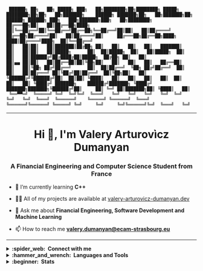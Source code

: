 ```
 ██████╗ ██╗   ██╗ █████╗ ███╗   ██╗████████╗██╗████████╗ █████╗ ████████╗██╗██╗   ██╗███████╗    ██████╗ ███████╗██╗   ██╗███████╗██╗      ██████╗ ██████╗ ███╗   ███╗███████╗███╗   ██╗████████╗
██╔═══██╗██║   ██║██╔══██╗████╗  ██║╚══██╔══╝██║╚══██╔══╝██╔══██╗╚══██╔══╝██║██║   ██║██╔════╝    ██╔══██╗██╔════╝██║   ██║██╔════╝██║     ██╔═══██╗██╔══██╗████╗ ████║██╔════╝████╗  ██║╚══██╔══╝
██║   ██║██║   ██║███████║██╔██╗ ██║   ██║   ██║   ██║   ███████║   ██║   ██║██║   ██║█████╗      ██║  ██║█████╗  ██║   ██║█████╗  ██║     ██║   ██║██████╔╝██╔████╔██║█████╗  ██╔██╗ ██║   ██║   
██║▄▄ ██║██║   ██║██╔══██║██║╚██╗██║   ██║   ██║   ██║   ██╔══██║   ██║   ██║╚██╗ ██╔╝██╔══╝      ██║  ██║██╔══╝  ╚██╗ ██╔╝██╔══╝  ██║     ██║   ██║██╔═══╝ ██║╚██╔╝██║██╔══╝  ██║╚██╗██║   ██║   
╚██████╔╝╚██████╔╝██║  ██║██║ ╚████║   ██║   ██║   ██║   ██║  ██║   ██║   ██║ ╚████╔╝ ███████╗    ██████╔╝███████╗ ╚████╔╝ ███████╗███████╗╚██████╔╝██║     ██║ ╚═╝ ██║███████╗██║ ╚████║   ██║   
 ╚══▀▀═╝  ╚═════╝ ╚═╝  ╚═╝╚═╝  ╚═══╝   ╚═╝   ╚═╝   ╚═╝   ╚═╝  ╚═╝   ╚═╝   ╚═╝  ╚═══╝  ╚══════╝    ╚═════╝ ╚══════╝  ╚═══╝  ╚══════╝╚══════╝ ╚═════╝ ╚═╝     ╚═╝     ╚═╝╚══════╝╚═╝  ╚═══╝   ╚═╝                                           
```

<hr/>
<h1 align="center">Hi 👋, I'm Valery Arturovìcz Dumanyan</h1>
<h3 align="center">A Financial Engineering and Computer Science Student from France</h3>


- 🌱 I’m currently learning **C++**

- 👨‍💻 All of my projects are available at [valery-arturovicz-dumanyan.dev](https://valery-arturovicz-dumanyan.dev/)

- 💬 Ask me about **Financial Engineering, Software Development and Machine Learning**

- 📫 How to reach me **valery.dumanyan@ecam-strasbourg.eu**


<hr/>

<details>
  <summary><b>:spider_web: &nbsp;Connect with me</b></summary>
<br/>
&nbsp;&nbsp;&nbsp<a href="https://twitter.com/arturovicz" target="blank"><img align="center" src="https://raw.githubusercontent.com/rahuldkjain/github-profile-readme-generator/master/src/images/icons/Social/twitter.svg" alt="arturovicz" height="30" width="40" /></a><a href="https://linkedin.com/in/valery-dumanyan" target="blank"><img align="center" src="https://raw.githubusercontent.com/rahuldkjain/github-profile-readme-generator/master/src/images/icons/Social/linked-in-alt.svg" alt="valery-dumanyan" height="30" width="40" /></a>
<a href="https://instagram.com/v.arturovicz" target="blank"><img align="center" src="https://raw.githubusercontent.com/rahuldkjain/github-profile-readme-generator/master/src/images/icons/Social/instagram.svg" alt="v.arturovicz" height="30" width="40" /></a>
   <br/>
</details>

<details>
  <summary><b>:hammer_and_wrench: &nbsp;Languages and Tools</b></summary>
<br/>
&nbsp;&nbsp;&nbsp; • Languages: Python, C++, Java, Golang, HTML/CSS/JavaScript, PHP
   <br/> 
&nbsp;&nbsp;&nbsp; • Database: SQL(MS Azure, AWS, MySQL, SQLite), noSQL(mongoDB)
  <br/> 
&nbsp;&nbsp;&nbsp; • Frameworks/libraries: Tensorflow/Keras, Scikit-learn, dl4j, Pandas, django, Streamlit, Selenium, BS4, Zipline, ReactJS, Tailwind CSS
  <br/> 
&nbsp;&nbsp;&nbsp; • Tools: Docker, Git, Shell Script, Talend, MS Office/Excel, VBA(Excel), Power BI, Jupyter
</details>

 
<details>
  <summary><b>:beginner: &nbsp;Stats</b></summary>
<p align="center">
  <a href="https://github.com/arturovicz">
    <img src="http://github-profile-summary-cards.vercel.app/api/cards/profile-details?username=Arturovicz&theme=transparent" />
  </a>
  <a href="https://github.com/arturovicz">
    <img src="https://github-readme-streak-stats.herokuapp.com/?user=Arturovicz&hide_border=true&card_width=338&theme=transparent" />
  </a>
  <a href="https://github.com/arturovicz">
    <img src="http://github-profile-summary-cards.vercel.app/api/cards/stats?username=Arturovicz&theme=transparent" />
  </a>
</p>
</details>
